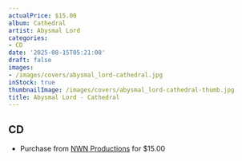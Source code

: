 ```yaml
---
actualPrice: $15.00
album: Cathedral
artist: Abysmal Lord
categories:
- CD
date: '2025-08-15T05:21:00'
draft: false
images:
- /images/covers/abysmal_lord-cathedral.jpg
inStock: true
thumbnailImage: /images/covers/abysmal_lord-cathedral-thumb.jpg
title: Abysmal Lord - Cathedral
---
```


## CD
* Purchase from [NWN Productions](http://shop.nwnprod.com/index.php?route=product/product&path=93&product_id=62159&sort=pd.name&order=ASC) for $15.00
